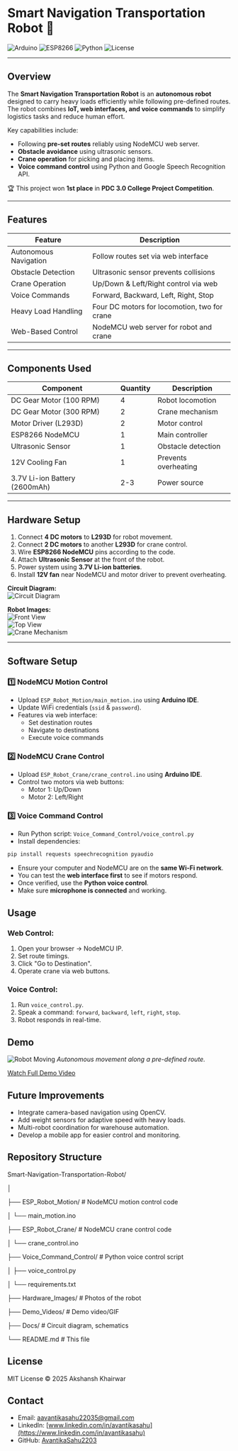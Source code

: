 # Smart Navigation Transportation Robot 🤖

![Arduino](https://img.shields.io/badge/Platform-Arduino-blue)
![ESP8266](https://img.shields.io/badge/Controller-ESP8266-orange)
![Python](https://img.shields.io/badge/VoiceControl-Python-green)
![License](https://img.shields.io/badge/License-MIT-lightgrey)

---

## Overview

The **Smart Navigation Transportation Robot** is an **autonomous robot** designed to carry heavy loads efficiently while following pre-defined routes. The robot combines **IoT, web interfaces, and voice commands** to simplify logistics tasks and reduce human effort.  

Key capabilities include:  
- Following **pre-set routes** reliably using NodeMCU web server.  
- **Obstacle avoidance** using ultrasonic sensors.  
- **Crane operation** for picking and placing items.  
- **Voice command control** using Python and Google Speech Recognition API.  

🏆 This project won **1st place** in **PDC 3.0 College Project Competition**.

---

## Features

| Feature                       | Description |
|-------------------------------|-------------|
| Autonomous Navigation          | Follow routes set via web interface |
| Obstacle Detection             | Ultrasonic sensor prevents collisions |
| Crane Operation                | Up/Down & Left/Right control via web |
| Voice Commands                 | Forward, Backward, Left, Right, Stop |
| Heavy Load Handling            | Four DC motors for locomotion, two for crane |
| Web-Based Control              | NodeMCU web server for robot and crane |

---

## Components Used

| Component                        | Quantity | Description |
|---------------------------------|----------|-------------|
| DC Gear Motor (100 RPM)          | 4        | Robot locomotion |
| DC Gear Motor (300 RPM)          | 2        | Crane mechanism |
| Motor Driver (L293D)             | 2        | Motor control |
| ESP8266 NodeMCU                   | 1        | Main controller |
| Ultrasonic Sensor                 | 1        | Obstacle detection |
| 12V Cooling Fan                   | 1        | Prevents overheating |
| 3.7V Li-ion Battery (2600mAh)    | 2-3      | Power source |

---

## Hardware Setup

1. Connect **4 DC motors** to **L293D** for robot movement.  
2. Connect **2 DC motors** to another **L293D** for crane control.  
3. Wire **ESP8266 NodeMCU** pins according to the code.  
4. Attach **Ultrasonic Sensor** at the front of the robot.  
5. Power system using **3.7V Li-ion batteries**.  
6. Install **12V fan** near NodeMCU and motor driver to prevent overheating.  

**Circuit Diagram:**  
![Circuit Diagram](Docs/circuit_diagram.png)

**Robot Images:**  
![Front View](Hardware_Images/robot_front.jpg)  
![Top View](Hardware_Images/robot_top.jpg)  
![Crane Mechanism](Hardware_Images/crane_mechanism.jpg)

---

## Software Setup

### 1️⃣ NodeMCU Motion Control
- Upload `ESP_Robot_Motion/main_motion.ino` using **Arduino IDE**.  
- Update WiFi credentials (`ssid` & `password`).  
- Features via web interface:  
  - Set destination routes  
  - Navigate to destinations  
  - Execute voice commands  

### 2️⃣ NodeMCU Crane Control
- Upload `ESP_Robot_Crane/crane_control.ino` using **Arduino IDE**.  
- Control two motors via web buttons:  
  - Motor 1: Up/Down  
  - Motor 2: Left/Right  

### 3️⃣ Voice Command Control
- Run Python script: `Voice_Command_Control/voice_control.py`  
- Install dependencies:  
```bash
pip install requests speechrecognition pyaudio
```
- Ensure your computer and NodeMCU are on the **same Wi-Fi network**.
- You can test the **web interface first** to see if motors respond.
- Once verified, use the **Python voice control**.
- Make sure **microphone is connected** and working.

## Usage

### Web Control:
1. Open your browser → NodeMCU IP.
2. Set route timings.
3. Click "Go to Destination".
4. Operate crane via web buttons.

### Voice Control:
1. Run `voice_control.py`.
2. Speak a command: `forward`, `backward`, `left`, `right`, `stop`.
3. Robot responds in real-time.

## Demo

![Robot Moving](Demo_Videos/robot_demo.gif)
*Autonomous movement along a pre-defined route.*

[Watch Full Demo Video](Demo_Videos/demo.mp4)

## Future Improvements
- Integrate camera-based navigation using OpenCV.
- Add weight sensors for adaptive speed with heavy loads.
- Multi-robot coordination for warehouse automation.
- Develop a mobile app for easier control and monitoring.

## Repository Structure
Smart-Navigation-Transportation-Robot/

│

├── ESP_Robot_Motion/ # NodeMCU motion control code

│ └── main_motion.ino

├── ESP_Robot_Crane/ # NodeMCU crane control code

│ └── crane_control.ino

├── Voice_Command_Control/ # Python voice control script

│ ├── voice_control.py

│ └── requirements.txt

├── Hardware_Images/ # Photos of the robot

├── Demo_Videos/ # Demo video/GIF

├── Docs/ # Circuit diagram, schematics

└── README.md # This file

## License
MIT License © 2025 Akshansh Khairwar

## Contact
- Email: [aavantikasahu22035@gmail.com](mailto:avantikasahu220035@gmail.com)
- LinkedIn: [www.linkedin.com/in/avantikasahu](https://www.linkedin.com/in/avantikasahu)
- GitHub: [AvantikaSahu2203](https://github.com/AvantikaSahu2203)
```
